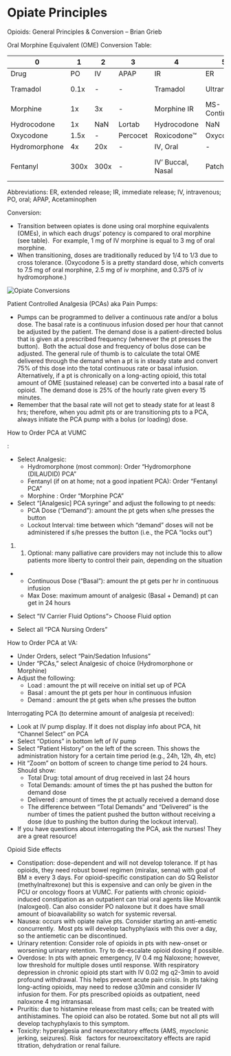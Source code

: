 # Opiate Principles
 
Opioids: General Principles & Conversion – Brian Grieb

Oral Morphine Equivalent (OME) Conversion Table:

| 0             | 1    | 2    | 3        | 4                 | 5          | 6                   |
|---------------|------|------|----------|-------------------|------------|---------------------|
| Drug          | PO   | IV   | APAP     | IR                | ER         | Notes               |
| Tramadol      | 0.1x | \-   | \-       | Tramadol          | Ultram ER™ | NSAID properties    |
| Morphine      | 1x   | 3x   | \-       | Morphine IR       | MS-Contin™ | Renally cleared     |
| Hydrocodone   | 1x   | NaN  | Lortab   | Hydrocodone       | NaN        | NaN                 |
| Oxycodone     | 1.5x | \-   | Percocet | Roxicodone™       | Oxycontin™ | NaN                 |
| Hydromorphone | 4x   | 20x  | \-       | IV, Oral          | \-         | Oral is $           |
| Fentanyl      | 300x | 300x | \-       | IV’ Buccal, Nasal | Patch      | Dosed in ug, not mg |

Abbreviations: ER, extended release; IR, immediate release; IV,
intravenous; PO, oral; APAP, Acetaminophen

Conversion:

-   Transition between opiates is done using oral morphine equivalents
    (OMEs), in which each drugs’ potency is compared to oral morphine
    (see table).  For example, 1 mg of IV morphine is equal to 3 mg of
    oral morphine.
-   When transitioning, doses are traditionally reduced by 1/4 to 1/3
    due to cross tolerance. (Oxycodone 5 is a pretty standard dose,
    which converts to 7.5 mg of oral morphine, 2.5 mg of iv morphine,
    and 0.375 of iv hydromorphone.)

<img src="/sites/default/files/inline-images/Opiate_Conversion.jpg" data-entity-type="file" data-entity-uuid="595c75af-cf20-4122-824d-7cd00bea8472" alt="Opiate Conversions" />

Patient Controlled Analgesia (PCAs) aka Pain Pumps:

-   Pumps
    can be programmed to deliver a continuous rate and/or a bolus dose.
    The basal rate is a continuous infusion dosed per hour that cannot
    be adjusted by the patient. The demand dose is a patient-directed
    bolus that is given at a prescribed frequency (whenever the pt
    presses the button).  Both the actual dose and frequency of bolus
    dose can be adjusted. The general rule of thumb is to calculate the
    total OME delivered through the demand when a pt is in steady state
    and convert 75% of this dose into the total continuous rate or basal
    infusion. Alternatively, if a pt is chronically on a long-acting
    opioid, this total amount of OME (sustained release) can be
    converted into a basal rate of opioid.  The demand dose is 25% of
    the hourly rate given every 15 minutes.
-   Remember that the basal rate will not get to steady state for at
    least 8 hrs; therefore, when you admit pts or are transitioning pts
    to a PCA, always initiate the PCA pump with a bolus (or loading)
    dose.

How to Order PCA at VUMC

:

-   Select Analgesic:
    -   Hydromorphone
        (most common): Order “Hydromorphone (DILAUDID) PCA”
    -   Fentanyl
        (if on at home; not a good inpatient PCA): Order “Fentanyl PCA”
    -   Morphine
        : Order “Morphine PCA”
-   Select “\[Analgesic\] PCA syringe” and adjust the following to pt
    needs:
    -   PCA
        Dose (“Demand”): amount the pt gets when s/he presses the button
    -   Lockout
        Interval: time between which “demand” doses will not be
        administered if s/he presses the button (i.e., the PCA “locks
        out”)

1.  1.  Optional: many palliative care providers may not include this to
        allow patients more liberty to control their pain, depending on
        the situation

-   -   Continuous
        Dose (“Basal”): amount the pt gets per hr in continuous infusion
    -   Max
        Dose: maximum amount of analgesic (Basal + Demand) pt can get in
        24 hours

-   Select “IV Carrier Fluid Options”> Choose Fluid option

-   Select all “PCA Nursing Orders”

How to Order PCA at VA:

-   Under Orders, select “Pain/Sedation Infusions”
-   Under “PCAs,” select Analgesic of choice (Hydromorphone or Morphine)
-   Adjust the following:
    -   Load
        : amount the pt will receive on initial set up of PCA
    -   Basal
        : amount the pt gets per hour in continuous infusion
    -   Demand
        : amount the pt gets when s/he presses the button

Interrogating PCA (to determine amount of analgesia pt received):

-   Look at IV pump display. If it does not display info about PCA, hit
    “Channel Select” on PCA
-   Select “Options” in bottom left of IV pump
-   Select “Patient History” on the left of the screen. This shows the
    administration history for a certain time period (e.g., 24h, 12h,
    4h, etc)
-   Hit “Zoom” on bottom of screen to change time period to 24 hours.
    Should show:
    -   Total
        Drug: total amount of drug received in last 24 hours
    -   Total
        Demands: amount of times the pt has pushed the button for demand
        dose
    -   Delivered
        : amount of times the pt actually received a demand dose
    -   The
        difference between “Total Demands” and “Delivered” is the number
        of times the patient pushed the button without receiving a dose
        (due to pushing the button during the lockout interval).
-   If you have questions about interrogating the PCA, ask the nurses!
    They are a great resource!

Opioid Side effects

-   Constipation: dose-dependent and will not develop tolerance. If pt
    has opioids, they need robust bowel regimen (miralax, senna) with
    goal of BM
    ≥
    every 3 days. For opioid-specific constipation can do SQ Relistor
    (methylnaltrexone) but this is expensive and can only be given in
    the PCU or oncology floors at VUMC. For patients with chronic
    opioid-induced constipation as an outpatient can trial oral agents
    like Movantik (naloxgeol). Can also consider PO naloxone but it does
    have small amount of bioavailability so watch for systemic reversal.
-   Nausea: occurs with opiate naïve pts. Consider starting an
    anti-emetic concurrently.  Most pts will develop tachyphylaxis with
    this over a day, so the antiemetic can be discontinued.
-   Urinary retention: Consider role of opioids in pts with new-onset or
    worsening urinary retention. Try to de-escalate opioid dosing if
    possible.
-   Overdose: In pts with apneic emergency, IV 0.4 mg Naloxone; however,
    low threshold for multiple doses until response. With respiratory
    depression in chronic opioid pts start with IV 0.02 mg q2-3min to
    avoid profound withdrawal. This helps prevent acute pain crisis. In
    pts taking long-acting opioids, may need to redose q30min and
    consider IV infusion for them. For pts prescribed opioids as
    outpatient, need naloxone 4 mg intransasal.
-   Pruritis: due to histamine release from mast cells; can be treated
    with antihistamines. The opioid can also be rotated. Some but not
    all pts will develop tachyphylaxis to this symptom.
-   Toxicity: hyperalgesia and neuroexcitatory effects (AMS, myoclonic
    jerking, seizures). Risk   factors for neuroexcitatory effects are
    rapid titration, dehydration or renal failure.
